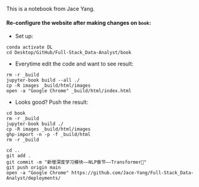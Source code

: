 This is a notebook from Jace Yang.

#### Re-configure the website after making changes on `book`:


- Set up:
```
conda activate DL
cd Desktop/GitHub/Full-Stack_Data-Analyst/book
```

- Everytime edit the code and want to see result:

```
rm -r _build
jupyter-book build --all ./
cp -R images _build/html/images
open -a "Google Chrome" _build/html/index.html
```

- Looks good? Push the result:

```
cd book
rm -r _build
jupyter-book build ./
cp -R images _build/html/images
ghp-import -n -p -f _build/html
rm -r _build

cd ..
git add .
git commit -m "新增深度学习模块——NLP章节——Transformer📒"
git push origin main
open -a "Google Chrome" https://github.com/Jace-Yang/Full-Stack_Data-Analyst/deployments/
```
